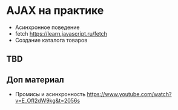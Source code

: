 # AJAX на практике
- Асинхронное поведение
- fetch https://learn.javascript.ru/fetch
- Создание каталога товаров 
## TBD 
## Доп материал
- Промисы и асинхронность https://www.youtube.com/watch?v=E_OfI2dW9kg&t=2056s